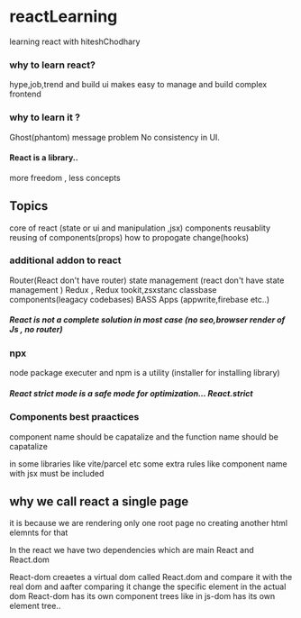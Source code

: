 # reactLearning
learning react with hiteshChodhary
<h3> why to learn react?</h3>
hype,job,trend and build ui
makes easy to manage  and build complex frontend
<h3>why to learn it ?</h3>
Ghost(phantom) message problem 
No consistency in UI.
<h4>React is a library..</h4>
 more freedom , less concepts
 <h2>Topics</h2>
  core of react  (state or ui and manipulation ,jsx)
  components reusablity
  reusing of components(props)
  how to propogate change(hooks)
  <h3>additional addon to react</h3>
  Router(React don't have router)
  state management (react don't have state management )
  Redux , Redux tookit,zsxstanc
  classbase components(leagacy codebases)
  BASS Apps (appwrite,firebase etc..)
  <h5>React is not a complete solution in most case (no seo,browser render of Js , no router)</h5>
<h3>npx</h3> node package executer and <bold>npm </bold>is a utility (installer for installing library)
<h5>
    React strict mode is a safe mode for optimization... React.strict
</h5>
<h3>Components best praactices</h3>
<p>component name should be  capatalize and the function name should be capatalize
</p>
<p>
    in some libraries like vite/parcel etc some extra rules like component name with jsx must be included 
</p>
<h2>why we call react a single page</h2>
<p> it is because we are rendering only one root page no creating another html elemnts for that</p>
<p>In the react we have two dependencies which are main React and React.dom </p>
<p>React-dom creaetes a virtual dom called React.dom and compare it with the real dom and aafter comparing it change the specific element in the actual dom 
    React-dom has its own component trees like in js-dom has its own element tree.. 
</p>